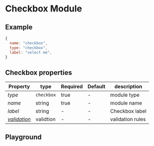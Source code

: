 
# Checkbox Module

## Example
```jsx
{
  name: "checkbox",
  type: "checkbox",
  label: "select me",
}
```

## Checkbox properties

| Property     | type           | Required | Default | description |
| ------------ | -------------- | -------- | ------- | ----------- |
| *type*       | `checkbox`     | true     | -       | module type |
| *name*       | string         | true     | -       | module name |
| *label*      | string         | -        | -       | Checkbox label |
| *[validation](https://expandorg.github.io/expand-components/?selectedKind=Form%20Builder&selectedStory=Validation)*  | validtion | - | - | validation rules |

## Playground
